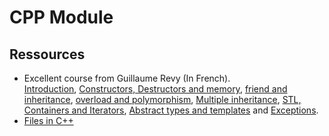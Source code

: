 # CPP Module

## Ressources

* Excellent course from Guillaume Revy (In French).  
  [Introduction](https://perso.univ-perp.fr/guillaume.revy/teaching/201516/ProgrammationOrienteeObjet/C1-ProgrammationOrienteeObjet.pdf), [Constructors, Destructors and memory](https://perso.univ-perp.fr/guillaume.revy/teaching/201516/ProgrammationOrienteeObjet/C2-ProgrammationOrienteeObjet.pdf), [friend and inheritance](https://perso.univ-perp.fr/guillaume.revy/teaching/201516/ProgrammationOrienteeObjet/C3-ProgrammationOrienteeObjet.pdf), [overload and polymorphism](https://perso.univ-perp.fr/guillaume.revy/teaching/201516/ProgrammationOrienteeObjet/C4-ProgrammationOrienteeObjet.pdf), [Multiple inheritance](https://perso.univ-perp.fr/guillaume.revy/teaching/201516/ProgrammationOrienteeObjet/C5-ProgrammationOrienteeObjet.pdf), [STL, Containers and Iterators](https://perso.univ-perp.fr/guillaume.revy/teaching/201516/ProgrammationOrienteeObjet/C6-ProgrammationOrienteeObjet.pdf), [Abstract types and templates](https://perso.univ-perp.fr/guillaume.revy/teaching/201516/ProgrammationOrienteeObjet/C7-ProgrammationOrienteeObjet.pdf) and [Exceptions](https://perso.univ-perp.fr/guillaume.revy/teaching/201516/ProgrammationOrienteeObjet/C8-ProgrammationOrienteeObjet.pdf).
* [Files in C++](http://www.cplusplus.com/doc/tutorial/files/)